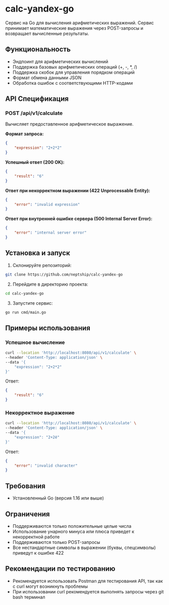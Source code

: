 # сalc-yandex-go

Cервис на Go для вычисления арифметических выражений. Сервис принимает математические выражения через POST-запросы и возвращает вычисленные результаты.

## Функциональность

- Эндпоинт для арифметических вычислений
- Поддержка базовых арифметических операций (+, -, *, /)
- Поддержка скобок для управления порядком операций
- Формат обмена данными JSON
- Обработка ошибок с соответствующими HTTP-кодами

## API Спецификация

### POST /api/v1/calculate

Вычисляет предоставленное арифметическое выражение.

**Формат запроса:**
```json
{
    "expression": "2+2*2"
}
```

**Успешный ответ (200 OK):**
```json
{
    "result": "6"
}
```

**Ответ при некорректном выражении (422 Unprocessable Entity):**
```json
{
    "error": "invalid expression"
}
```

**Ответ при внутренней ошибке сервера (500 Internal Server Error):**
```json
{
    "error": "internal server error"
}
```

## Установка и запуск

1. Склонируйте репозиторий:
```bash
git clone https://github.com/neptship/calc-yandex-go
```

2. Перейдите в директорию проекта:
```bash
cd calc-yandex-go
```

3. Запустите сервис:
```bash
go run cmd/main.go
```

## Примеры использования

### Успешное вычисление
```bash
curl --location 'http://localhost:8080/api/v1/calculate' \
--header 'Content-Type: application/json' \
--data '{
    "expression": "2+2*2"
}'
```

Ответ:
```json
{
    "result": "6"
}
```

### Некорректное выражение
```bash
curl --location 'http://localhost:8080/api/v1/calculate' \
--header 'Content-Type: application/json' \
--data '{
    "expression": "2+2ё"
}'
```

Ответ:
```json
{
    "error": "invalid character"
}
```


## Требования

- Установленный Go (версия 1.16 или выше)

## Ограничения

- Поддерживаются только положительные целые числа
- Использование унарного минуса или плюса приведет к некорректной работе
- Поддерживаются только POST-запросы
- Все нестандартные символы в выражении (буквы, спецсимволы) приведут к ошибке 422

## Рекомендации по тестированию

- Рекомендуется использовать Postman для тестирования API, так как с curl могут возникнуть проблемы
- При использовании curl рекомендуется выполнять запросы через git bash терминал